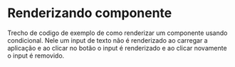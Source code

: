 # Renderizando componente

Trecho de codigo de exemplo de como renderizar um componente usando condicional.
Nele um input de texto não é renderizado ao carregar a aplicação e ao clicar no botão o input é renderizado e ao clicar novamente o input é removido.
